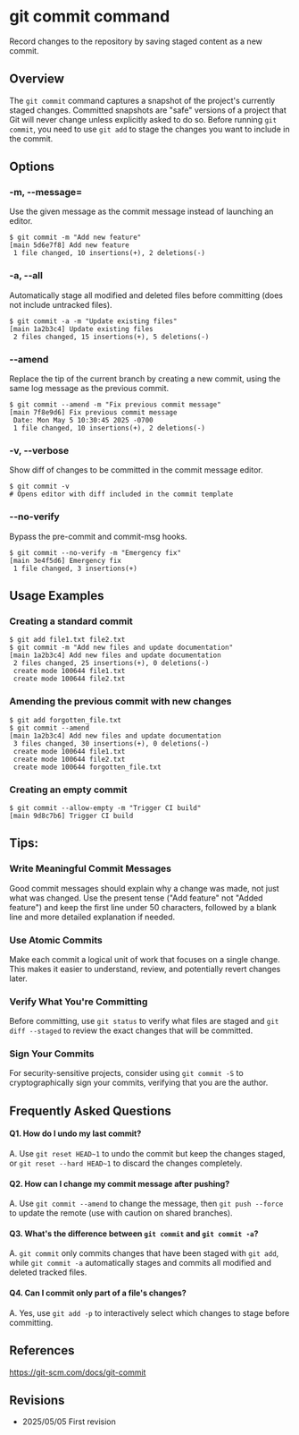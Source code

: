 # git commit command

Record changes to the repository by saving staged content as a new commit.

## Overview

The `git commit` command captures a snapshot of the project's currently staged changes. Committed snapshots are "safe" versions of a project that Git will never change unless explicitly asked to do so. Before running `git commit`, you need to use `git add` to stage the changes you want to include in the commit.

## Options

### **-m, --message=<msg>**

Use the given message as the commit message instead of launching an editor.

```console
$ git commit -m "Add new feature"
[main 5d6e7f8] Add new feature
 1 file changed, 10 insertions(+), 2 deletions(-)
```

### **-a, --all**

Automatically stage all modified and deleted files before committing (does not include untracked files).

```console
$ git commit -a -m "Update existing files"
[main 1a2b3c4] Update existing files
 2 files changed, 15 insertions(+), 5 deletions(-)
```

### **--amend**

Replace the tip of the current branch by creating a new commit, using the same log message as the previous commit.

```console
$ git commit --amend -m "Fix previous commit message"
[main 7f8e9d6] Fix previous commit message
 Date: Mon May 5 10:30:45 2025 -0700
 1 file changed, 10 insertions(+), 2 deletions(-)
```

### **-v, --verbose**

Show diff of changes to be committed in the commit message editor.

```console
$ git commit -v
# Opens editor with diff included in the commit template
```

### **--no-verify**

Bypass the pre-commit and commit-msg hooks.

```console
$ git commit --no-verify -m "Emergency fix"
[main 3e4f5d6] Emergency fix
 1 file changed, 3 insertions(+)
```

## Usage Examples

### Creating a standard commit

```console
$ git add file1.txt file2.txt
$ git commit -m "Add new files and update documentation"
[main 1a2b3c4] Add new files and update documentation
 2 files changed, 25 insertions(+), 0 deletions(-)
 create mode 100644 file1.txt
 create mode 100644 file2.txt
```

### Amending the previous commit with new changes

```console
$ git add forgotten_file.txt
$ git commit --amend
[main 1a2b3c4] Add new files and update documentation
 3 files changed, 30 insertions(+), 0 deletions(-)
 create mode 100644 file1.txt
 create mode 100644 file2.txt
 create mode 100644 forgotten_file.txt
```

### Creating an empty commit

```console
$ git commit --allow-empty -m "Trigger CI build"
[main 9d8c7b6] Trigger CI build
```

## Tips:

### Write Meaningful Commit Messages

Good commit messages should explain why a change was made, not just what was changed. Use the present tense ("Add feature" not "Added feature") and keep the first line under 50 characters, followed by a blank line and more detailed explanation if needed.

### Use Atomic Commits

Make each commit a logical unit of work that focuses on a single change. This makes it easier to understand, review, and potentially revert changes later.

### Verify What You're Committing

Before committing, use `git status` to verify what files are staged and `git diff --staged` to review the exact changes that will be committed.

### Sign Your Commits

For security-sensitive projects, consider using `git commit -S` to cryptographically sign your commits, verifying that you are the author.

## Frequently Asked Questions

#### Q1. How do I undo my last commit?
A. Use `git reset HEAD~1` to undo the commit but keep the changes staged, or `git reset --hard HEAD~1` to discard the changes completely.

#### Q2. How can I change my commit message after pushing?
A. Use `git commit --amend` to change the message, then `git push --force` to update the remote (use with caution on shared branches).

#### Q3. What's the difference between `git commit` and `git commit -a`?
A. `git commit` only commits changes that have been staged with `git add`, while `git commit -a` automatically stages and commits all modified and deleted tracked files.

#### Q4. Can I commit only part of a file's changes?
A. Yes, use `git add -p` to interactively select which changes to stage before committing.

## References

https://git-scm.com/docs/git-commit

## Revisions

- 2025/05/05 First revision